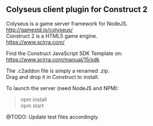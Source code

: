 ## Colyseus client plugin for Construct 2

Colyseus is a game server framework for NodeJS.  
http://gamestd.io/colyseus/  
Construct 2 is a HTML5 game engine.  
https://www.scirra.com/  

Find the Construct JavaScript SDK Template on:  
https://www.scirra.com/manual/15/sdk

The .c2addon file is simply a renamed .zip.  
Drag and drop it in Construct to install.

To launch the server (need NodeJS and NPM):
> npm install  
> npm start  

@TODO: Update test files accordingly.
